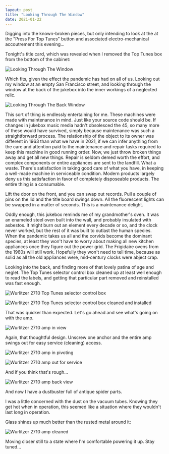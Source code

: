 ```yaml
---
layout: post
title: "Looking Through The Window"
date: 2021-01-22
---
```


Digging into the known-broken pieces, but only intending to look at the at the "Press For Top Tunes" button and associated electro-mechanical accoutrement this evening... 

Tonight's title card, which was revealed when I removed the Top Tunes box from the bottom of the cabinet:

![Looking Through The Window](/assets/images/20210122_214537.jpg)

Which fits, given the effect the pandemic has had on all of us. Looking out my window at an empty San Francisco street, and looking through the window at the back of the jukebox into the inner workings of a neglected relic.

![Looking Through The Back Window](/assets/images/20210122_210126.jpg)

This sort of thing is endlessly entertaining for me. These machines were made with maintenance in mind. Just like your source code should be. If changes in jukebox music media hadn't obsolesced the 45, so many more of these would have survived, simply because maintenance was such a straightforward process. The relationship of the object to its owner was different in 1963 than what we have in 2021, if we can infer anything from the care and attention paid to the maintenance and repair tasks required to keep this machine in good running order. Now, we just throw broken things away and get all new things. Repair is seldom demed worth the effort, and complex components or entire appliances are sent to the landfill. What a waste. There's satisfaction in taking good care of what you have, in keeping a well-made machine in serviceable condition. Modern products largely deny us this satisfaction in favor of completely disposeable products. The entire thing is a consumable. 

Lift the door on the front, and you can swap out records. Pull a couple of pins on the lid and the title board swings down. All the fluorescent lights can be swapped in a matter of seconds. This is a maintenance delight.

Oddly enough, this jukebox reminds me of my grandmother's oven. It was an enameled steel oven built into the wall, and probably insulated with asbestos. It might burn out an element every decade or so, and the clock never worked, but the rest of it was built to outlast the human species. When the pandemic takes us all and the corvids become the dominant species, at least they won't have to worry about making all new kitchen appliances once they figure out the power grid. The Frigidaire ovens from the 1960s will still work. Hopefully they won't need to tell time, because as solid as all the old appliances were, mid-century clocks were abject crap.

Looking into the back, and finding more of that lovely patina of age and neglet. The Top Tunes selector control box cleaned up at least well enough to read the labels, and getting that particular part removed and reinstalled was fast enough. 

![Wurlitzer 2710 Top Tunes selector control box](/assets/images/20210122_172129.jpg)

![Wurlitzer 2710 Top Tunes selector control box cleaned and installed](/assets/images/20210122_184821.jpg)

That was quicker than expected. Let's go ahead and see what's going on with the amp.

![Wurlitzer 2710 amp in view](/assets/images/20210122_185201.jpg)

Again, that thoughtful design. Unscrew one anchor and the entire amp swings out for easy service (cleaning) access.

![Wurlitzer 2710 amp in pivoting](/assets/images/20210122_185215.jpg)

![Wurlitzer 2710 amp out for service](/assets/images/20210122_185237.jpg)

And if you think that's rough...

![Wurlitzer 2710 amp back view](/assets/images/20210122_185244.jpg)

And now I have a dustbuster full of antique spider parts.

I was a little concerned with the dust on the vacuum tubes. Knowing they get hot when in operation, this seemed like a situation where they wouldn't last long in operation. 

Glass shines up much better than the rusted metal around it:

![Wurlitzer 2710 amp cleaned](/assets/images/20210122_210403.jpg)

Moving closer still to a state where I'm comfortable powering it up. Stay tuned...